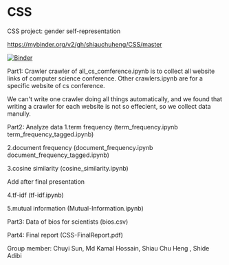 # CSS
CSS project: gender self-representation

https://mybinder.org/v2/gh/shiauchuheng/CSS/master

[![Binder](https://mybinder.org/badge.svg)](https://mybinder.org/v2/gh/shiauchuheng/CSS/master)


Part1: Crawler
crawler of all_cs_comference.ipynb is to collect all website links of computer science conference.
Other crawlers.ipynb are for a specific website of cs conference.

We can't write one crawler doing all things automatically, and we found that writing a crawler for each website is not so effecient, so we collect data manully.

Part2: Analyze data
1.term frequency
(term_frequency.ipynb term_frequency_tagged.ipynb)

2.document frequency
(document_frequency.ipynb document_frequency_tagged.ipynb)

3.cosine similarity
(cosine_similarity.ipynb)

Add after final presentation

4.tf-idf
(tf-idf.ipynb)

5.mutual information
(Mutual-Information.ipynb)

Part3: Data of bios for scientists 
(bios.csv)

Part4: Final report
(CSS-FinalReport.pdf)


Group member:
Chuyi Sun,
Md Kamal Hossain,
Shiau Chu Heng ,
Shide Adibi

